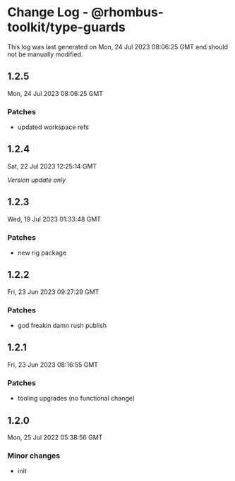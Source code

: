 # Change Log - @rhombus-toolkit/type-guards

This log was last generated on Mon, 24 Jul 2023 08:06:25 GMT and should not be manually modified.

## 1.2.5
Mon, 24 Jul 2023 08:06:25 GMT

### Patches

- updated workspace refs

## 1.2.4
Sat, 22 Jul 2023 12:25:14 GMT

_Version update only_

## 1.2.3
Wed, 19 Jul 2023 01:33:48 GMT

### Patches

- new rig package

## 1.2.2
Fri, 23 Jun 2023 09:27:29 GMT

### Patches

- god freakin damn rush publish

## 1.2.1
Fri, 23 Jun 2023 08:16:55 GMT

### Patches

- tooling upgrades (no functional change)

## 1.2.0
Mon, 25 Jul 2022 05:38:56 GMT

### Minor changes

- init

